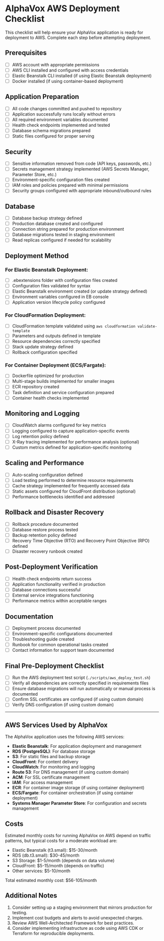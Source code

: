 # AlphaVox AWS Deployment Checklist

This checklist will help ensure your AlphaVox application is ready for deployment to AWS. Complete each step before attempting deployment.

## Prerequisites

- [ ] AWS account with appropriate permissions
- [ ] AWS CLI installed and configured with access credentials
- [ ] Elastic Beanstalk CLI installed (if using Elastic Beanstalk deployment)
- [ ] Docker installed (if using container-based deployment)

## Application Preparation

- [ ] All code changes committed and pushed to repository
- [ ] Application successfully runs locally without errors
- [ ] All required environment variables documented
- [ ] Health check endpoints implemented and tested
- [ ] Database schema migrations prepared
- [ ] Static files configured for proper serving

## Security

- [ ] Sensitive information removed from code (API keys, passwords, etc.)
- [ ] Secrets management strategy implemented (AWS Secrets Manager, Parameter Store, etc.)
- [ ] Environment-specific configuration files created
- [ ] IAM roles and policies prepared with minimal permissions
- [ ] Security groups configured with appropriate inbound/outbound rules

## Database

- [ ] Database backup strategy defined
- [ ] Production database created and configured
- [ ] Connection string prepared for production environment
- [ ] Database migrations tested in staging environment
- [ ] Read replicas configured if needed for scalability

## Deployment Method

### For Elastic Beanstalk Deployment:
- [ ] .ebextensions folder with configuration files created
- [ ] Configuration files validated for syntax
- [ ] Elastic Beanstalk environment created (or update strategy defined)
- [ ] Environment variables configured in EB console
- [ ] Application version lifecycle policy configured

### For CloudFormation Deployment:
- [ ] CloudFormation template validated using `aws cloudformation validate-template`
- [ ] Parameters and outputs defined in template
- [ ] Resource dependencies correctly specified
- [ ] Stack update strategy defined
- [ ] Rollback configuration specified

### For Container Deployment (ECS/Fargate):
- [ ] Dockerfile optimized for production
- [ ] Multi-stage builds implemented for smaller images
- [ ] ECR repository created
- [ ] Task definition and service configuration prepared
- [ ] Container health checks implemented

## Monitoring and Logging

- [ ] CloudWatch alarms configured for key metrics
- [ ] Logging configured to capture application-specific events
- [ ] Log retention policy defined
- [ ] X-Ray tracing implemented for performance analysis (optional)
- [ ] Custom metrics defined for application-specific monitoring

## Scaling and Performance

- [ ] Auto-scaling configuration defined
- [ ] Load testing performed to determine resource requirements
- [ ] Cache strategy implemented for frequently accessed data
- [ ] Static assets configured for CloudFront distribution (optional)
- [ ] Performance bottlenecks identified and addressed

## Rollback and Disaster Recovery

- [ ] Rollback procedure documented
- [ ] Database restore process tested
- [ ] Backup retention policy defined
- [ ] Recovery Time Objective (RTO) and Recovery Point Objective (RPO) defined
- [ ] Disaster recovery runbook created

## Post-Deployment Verification

- [ ] Health check endpoints return success
- [ ] Application functionality verified in production
- [ ] Database connections successful
- [ ] External service integrations functioning
- [ ] Performance metrics within acceptable ranges

## Documentation

- [ ] Deployment process documented
- [ ] Environment-specific configurations documented
- [ ] Troubleshooting guide created
- [ ] Runbook for common operational tasks created
- [ ] Contact information for support team documented

## Final Pre-Deployment Checklist

- [ ] Run the AWS deployment test script (`./scripts/aws_deploy_test.sh`)
- [ ] Verify all dependencies are correctly specified in requirements files
- [ ] Ensure database migrations will run automatically or manual process is documented
- [ ] Confirm SSL certificates are configured (if using custom domain)
- [ ] Verify DNS configuration (if using custom domain)

---

## AWS Services Used by AlphaVox

The AlphaVox application uses the following AWS services:

- **Elastic Beanstalk**: For application deployment and management
- **RDS (PostgreSQL)**: For database storage
- **S3**: For static files and backup storage
- **CloudFront**: For content delivery
- **CloudWatch**: For monitoring and logging
- **Route 53**: For DNS management (if using custom domain)
- **ACM**: For SSL certificate management
- **IAM**: For access management
- **ECR**: For container image storage (if using container deployment)
- **ECS/Fargate**: For container orchestration (if using container deployment)
- **Systems Manager Parameter Store**: For configuration and secrets management

## Costs

Estimated monthly costs for running AlphaVox on AWS depend on traffic patterns, but typical costs for a moderate workload are:

- Elastic Beanstalk (t3.small): $15-30/month
- RDS (db.t3.small): $30-45/month
- S3 Storage: $1-5/month (depends on data volume)
- CloudFront: $5-15/month (depends on traffic)
- Other services: $5-10/month

Total estimated monthly cost: $56-105/month

## Additional Notes

1. Consider setting up a staging environment that mirrors production for testing.
2. Implement cost budgets and alerts to avoid unexpected charges.
3. Review AWS Well-Architected Framework for best practices.
4. Consider implementing infrastructure as code using AWS CDK or Terraform for reproducible deployments.